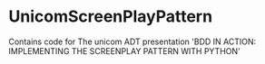 # UnicomScreenPlayPattern
Contains code for The unicom ADT presentation 'BDD IN ACTION: IMPLEMENTING THE SCREENPLAY PATTERN WITH PYTHON'



